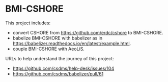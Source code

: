 # BMI-CSHORE

This project includes:
- convert CSHORE from https://github.com/erdc/cshore to BMI-CSHORE. 
- babelize BMI-CSHORE with babelizer as in https://babelizer.readthedocs.io/en/latest/example.html.
- couple BMI-CSHORE with AeoLiS.

URLs to help understand the journey of this project:
- https://github.com/csdms/help-desk/issues/104
- https://github.com/csdms/babelizer/pull/61

